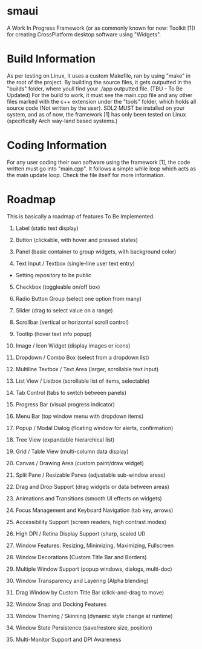 # smaui
A Work In Progress Framework (or as commonly known for now: Toolkit [1]) for creating CrossPlatform desktop software using "Widgets".

# Build Information
As per testing on Linux, It uses a custom Makefile, ran by using "make" in the root of the project.
By building the source files, it gets outputted in the "builds" folder, where youll find your ./app outputted file. (TBU - To Be Updated)
For the build to work, it must see the main.cpp file and any other files marked with the c++ extension under the "tools" folder, which holds all source code (Not written by the user).
SDL2 MUST be installed on your system, and as of now, the framework [1] has only been tested on Linux (specifically Arch way-land based systems.)

# Coding Information
For any user coding their own software using the framework [1], the code written must go into "main.cpp". It follows a simple while loop which acts as the main update loop. Check the file itself for more information.



# Roadmap
This is basically a roadmap of features To Be Implemented.


1. Label (static text display)

2. Button (clickable, with hover and pressed states)

3. Panel (basic container to group widgets, with background color)

4. Text Input / Textbox (single-line user text entry)

- Setting repository to be public

5. Checkbox (toggleable on/off box)

6. Radio Button Group (select one option from many)

7. Slider (drag to select value on a range)

8. Scrollbar (vertical or horizontal scroll control)

9. Tooltip (hover text info popup)

10. Image / Icon Widget (display images or icons)

11. Dropdown / Combo Box (select from a dropdown list)

12. Multiline Textbox / Text Area (larger, scrollable text input)

13. List View / Listbox (scrollable list of items, selectable)

14. Tab Control (tabs to switch between panels)

15. Progress Bar (visual progress indicator)

16. Menu Bar (top window menu with dropdown items)

17. Popup / Modal Dialog (floating window for alerts, confirmation)

18. Tree View (expandable hierarchical list)

19. Grid / Table View (multi-column data display)

20. Canvas / Drawing Area (custom paint/draw widget)

21. Split Pane / Resizable Panes (adjustable sub-window areas)

22. Drag and Drop Support (drag widgets or data between areas)

23. Animations and Transitions (smooth UI effects on widgets)

24. Focus Management and Keyboard Navigation (tab key, arrows)

25. Accessibility Support (screen readers, high contrast modes)

26. High DPI / Retina Display Support (sharp, scaled UI)

27. Window Features: Resizing, Minimizing, Maximizing, Fullscreen

28. Window Decorations (Custom Title Bar and Borders)

29. Multiple Window Support (popup windows, dialogs, multi-doc)

30. Window Transparency and Layering (Alpha blending)

31. Drag Window by Custom Title Bar (click-and-drag to move)

32. Window Snap and Docking Features

33. Window Theming / Skinning (dynamic style change at runtime)

34. Window State Persistence (save/restore size, position)

35. Multi-Monitor Support and DPI Awareness